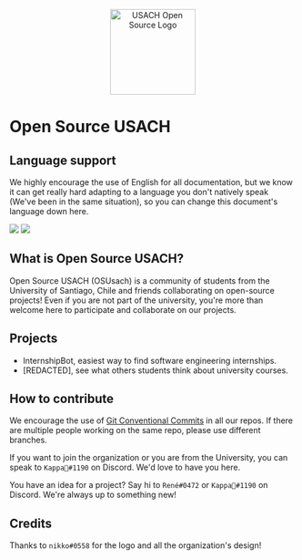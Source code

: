 <p align="center"><a href="https://www.linkedin.com/company/usachopensource" target="_blank" rel="noopener noreferrer"><img width="150" src="https://i.imgur.com/SirTMcU.png" alt="USACH Open Source Logo"></a></p>

# Open Source USACH

## Language support

We highly encourage the use of English for all documentation, but we know it can get really hard adapting to a language you don't natively speak (We've been in the same situation), so you can change this document's language down here.

<a href="README.md"><img src = "https://img.shields.io/badge/lang-en-blue"></a>
<a href = "README.es.md"><img src="https://img.shields.io/badge/lang-es-yellow"></a>

## What is Open Source USACH?
Open Source USACH (OSUsach) is a community of students from the University of Santiago, Chile and friends collaborating on open-source projects! Even if you are not part of the university, you're more than welcome here to participate and collaborate on our projects.

## Projects

- InternshipBot, easiest way to find software engineering internships.
- [REDACTED], see what others students think about university courses.

## How to contribute

We encourage the use of [Git Conventional Commits](https://gist.github.com/qoomon/5dfcdf8eec66a051ecd85625518cfd13) in all our repos. If there are multiple people working on the same repo, please use different branches.

If you want to join the organization or you are from the University, you can speak to `Kappa🐸#1190` on Discord. We'd love to have you here.

You have an idea for a project? Say hi to `René#0472` or `Kappa🐸#1190` on Discord. We're always up to something new!

## Credits
Thanks to `nikko#0558` for the logo and all the organization's design!